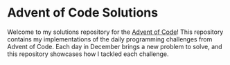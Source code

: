 # Advent of Code Solutions

Welcome to my solutions repository for the [Advent of Code](https://adventofcode.com)! This repository contains my implementations of the daily programming challenges from Advent of Code. Each day in December brings a new problem to solve, and this repository showcases how I tackled each challenge.
